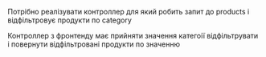 Потрібно реалізувати контроллер для який робить запит до products і відфільтровує продукти по category

Контроллер з фронтенду має прийняти значення категоії відфільтрувати і повернути відфільтровані продукти по значенню

